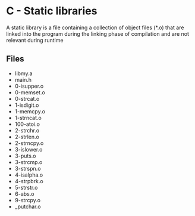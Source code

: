 # C - Static libraries
A static library is a file containing a collection of object files (*.o) 
that are linked into the program during the linking phase of compilation and are not relevant during runtime

## Files
* libmy.a
* main.h
* 0-isupper.o
* 0-memset.o
* 0-strcat.o
* 1-isdigit.o
* 1-memcpy.o
* 1-strncat.o
* 100-atoi.o
* 2-strchr.o
* 2-strlen.o
* 2-strncpy.o
* 3-islower.o
* 3-puts.o
* 3-strcmp.o
* 3-strspn.o
* 4-isalpha.o
* 4-strpbrk.o
* 5-strstr.o
* 6-abs.o
* 9-strcpy.o
* _putchar.o
